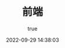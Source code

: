 ---
pageComponent:
  name: Catalogue
  data:
    path: 01.前端
    imgUrl: /img/web.png
    description: JavaScript、ES6、Vue框架等前端技术
title: 前端
date: 2022-09-29 14:38:03
permalink: /web
sidebar: false
article: false
comment: false
editLink: false
author: 
  name: csjiabin
  link: https://github.com/csjiabin
---